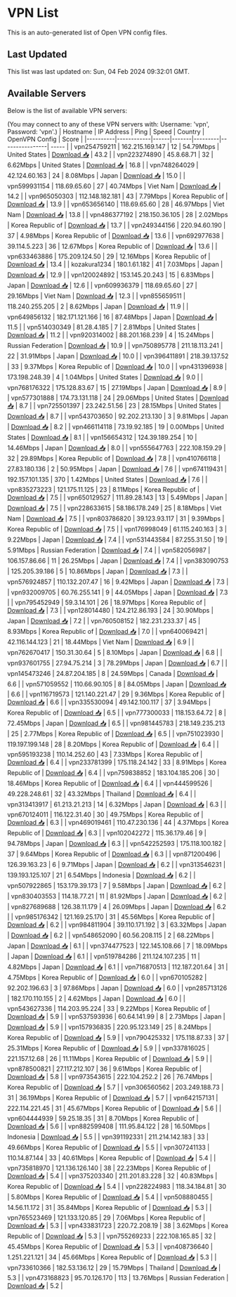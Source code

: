 # VPN List

This is an auto-generated list of Open VPN config files.

## Last Updated

This list was last updated on: Sun, 04 Feb 2024 09:32:01 GMT.

## Available Servers

Below is the list of available VPN servers:

(You may connect to any of these VPN servers with: Username: 'vpn', Password: 'vpn'.)
| Hostname | IP Address | Ping | Speed | Country | OpenVPN Config | Score |
|----------|------------|------|-------|---------|----------------| ----- |
| vpn254759211 | 162.215.169.147 | 12 | 54.79Mbps | United States | [Download 📥](./configs/server_0_US.ovpn) | 43.2 |
| vpn223274890 | 45.8.68.71 | 32 | 6.62Mbps | United States | [Download 📥](./configs/server_1_US.ovpn) | 16.8 |
| vpn748264029 | 42.124.60.163 | 24 | 8.08Mbps | Japan | [Download 📥](./configs/server_2_JP.ovpn) | 15.0 |
| vpn599931154 | 118.69.65.60 | 27 | 40.74Mbps | Viet Nam | [Download 📥](./configs/server_3_VN.ovpn) | 14.2 |
| vpn965050303 | 112.148.182.181 | 43 | 7.79Mbps | Korea Republic of | [Download 📥](./configs/server_4_KR.ovpn) | 13.9 |
| vpn653656140 | 118.69.65.60 | 28 | 46.97Mbps | Viet Nam | [Download 📥](./configs/server_5_VN.ovpn) | 13.8 |
| vpn486377192 | 218.150.36.105 | 28 | 2.02Mbps | Korea Republic of | [Download 📥](./configs/server_6_KR.ovpn) | 13.7 |
| vpn249344156 | 220.94.60.190 | 37 | 4.98Mbps | Korea Republic of | [Download 📥](./configs/server_7_KR.ovpn) | 13.6 |
| vpn692977638 | 39.114.5.223 | 36 | 12.67Mbps | Korea Republic of | [Download 📥](./configs/server_8_KR.ovpn) | 13.6 |
| vpn633463886 | 175.209.124.50 | 29 | 12.16Mbps | Korea Republic of | [Download 📥](./configs/server_9_KR.ovpn) | 13.4 |
| kozakura1234 | 180.1.61.182 | 41 | 7.03Mbps | Japan | [Download 📥](./configs/server_10_JP.ovpn) | 12.9 |
| vpn120024892 | 153.145.20.243 | 15 | 6.83Mbps | Japan | [Download 📥](./configs/server_11_JP.ovpn) | 12.6 |
| vpn609936379 | 118.69.65.60 | 27 | 29.16Mbps | Viet Nam | [Download 📥](./configs/server_12_VN.ovpn) | 12.3 |
| vpn855659511 | 118.240.255.205 | 2 | 8.62Mbps | Japan | [Download 📥](./configs/server_13_JP.ovpn) | 11.9 |
| vpn649856132 | 182.171.121.166 | 16 | 87.48Mbps | Japan | [Download 📥](./configs/server_14_JP.ovpn) | 11.5 |
| vpn514030349 | 81.28.4.185 | 7 | 2.81Mbps | United States | [Download 📥](./configs/server_15_US.ovpn) | 11.2 |
| vpn920314002 | 88.201.168.239 | 4 | 15.24Mbps | Russian Federation | [Download 📥](./configs/server_16_RU.ovpn) | 10.9 |
| vpn750895778 | 211.18.113.241 | 22 | 31.91Mbps | Japan | [Download 📥](./configs/server_17_JP.ovpn) | 10.0 |
| vpn396411891 | 218.39.137.52 | 33 | 9.37Mbps | Korea Republic of | [Download 📥](./configs/server_18_KR.ovpn) | 10.0 |
| vpn431396938 | 173.198.248.39 | 4 | 1.04Mbps | United States | [Download 📥](./configs/server_19_US.ovpn) | 9.0 |
| vpn768176322 | 175.128.83.67 | 15 | 27.19Mbps | Japan | [Download 📥](./configs/server_20_JP.ovpn) | 8.9 |
| vpn577301888 | 174.73.131.118 | 24 | 29.06Mbps | United States | [Download 📥](./configs/server_21_US.ovpn) | 8.7 |
| vpn725501397 | 23.242.51.56 | 23 | 28.15Mbps | United States | [Download 📥](./configs/server_22_US.ovpn) | 8.7 |
| vpn543703650 | 92.202.213.130 | 3 | 9.81Mbps | Japan | [Download 📥](./configs/server_23_JP.ovpn) | 8.2 |
| vpn466114118 | 73.19.92.185 | 19 | 0.00Mbps | United States | [Download 📥](./configs/server_24_US.ovpn) | 8.1 |
| vpn156654312 | 124.39.189.254 | 10 | 14.46Mbps | Japan | [Download 📥](./configs/server_25_JP.ovpn) | 8.0 |
| vpn555647763 | 222.108.159.29 | 32 | 29.89Mbps | Korea Republic of | [Download 📥](./configs/server_26_KR.ovpn) | 7.8 |
| vpn410766118 | 27.83.180.136 | 2 | 50.95Mbps | Japan | [Download 📥](./configs/server_27_JP.ovpn) | 7.6 |
| vpn674119431 | 192.157.101.135 | 370 | 1.42Mbps | United States | [Download 📥](./configs/server_28_US.ovpn) | 7.6 |
| vpn835273223 | 121.175.11.125 | 23 | 8.11Mbps | Korea Republic of | [Download 📥](./configs/server_29_KR.ovpn) | 7.5 |
| vpn650129527 | 111.89.28.143 | 13 | 5.49Mbps | Japan | [Download 📥](./configs/server_30_JP.ovpn) | 7.5 |
| vpn228633615 | 58.186.178.249 | 25 | 8.18Mbps | Viet Nam | [Download 📥](./configs/server_31_VN.ovpn) | 7.5 |
| vpn803786820 | 39.123.93.117 | 31 | 9.39Mbps | Korea Republic of | [Download 📥](./configs/server_32_KR.ovpn) | 7.5 |
| vpn176998049 | 61.115.240.163 | 3 | 9.22Mbps | Japan | [Download 📥](./configs/server_33_JP.ovpn) | 7.4 |
| vpn531443584 | 87.255.31.50 | 19 | 5.91Mbps | Russian Federation | [Download 📥](./configs/server_34_RU.ovpn) | 7.4 |
| vpn582056987 | 106.157.86.66 | 11 | 26.25Mbps | Japan | [Download 📥](./configs/server_35_JP.ovpn) | 7.4 |
| vpn383090753 | 125.205.39.186 | 5 | 10.86Mbps | Japan | [Download 📥](./configs/server_36_JP.ovpn) | 7.3 |
| vpn576924857 | 110.132.207.47 | 16 | 9.42Mbps | Japan | [Download 📥](./configs/server_37_JP.ovpn) | 7.3 |
| vpn932009705 | 60.76.255.141 | 9 | 44.05Mbps | Japan | [Download 📥](./configs/server_38_JP.ovpn) | 7.3 |
| vpn795452949 | 59.3.14.101 | 26 | 18.97Mbps | Korea Republic of | [Download 📥](./configs/server_39_KR.ovpn) | 7.3 |
| vpn128014480 | 124.212.86.193 | 24 | 30.90Mbps | Japan | [Download 📥](./configs/server_40_JP.ovpn) | 7.2 |
| vpn760508152 | 182.231.233.37 | 45 | 8.93Mbps | Korea Republic of | [Download 📥](./configs/server_41_KR.ovpn) | 7.0 |
| vpn640069421 | 42.116.144.123 | 21 | 18.44Mbps | Viet Nam | [Download 📥](./configs/server_42_VN.ovpn) | 6.9 |
| vpn762670417 | 150.31.30.64 | 5 | 8.10Mbps | Japan | [Download 📥](./configs/server_43_JP.ovpn) | 6.8 |
| vpn937601755 | 27.94.75.214 | 3 | 78.29Mbps | Japan | [Download 📥](./configs/server_44_JP.ovpn) | 6.7 |
| vpn145473246 | 24.87.204.185 | 8 | 24.59Mbps | Canada | [Download 📥](./configs/server_45_CA.ovpn) | 6.6 |
| vpn571059552 | 110.66.90.105 | 8 | 84.05Mbps | Japan | [Download 📥](./configs/server_46_JP.ovpn) | 6.6 |
| vpn116719573 | 121.140.221.47 | 29 | 9.36Mbps | Korea Republic of | [Download 📥](./configs/server_47_KR.ovpn) | 6.6 |
| vpn335530094 | 49.142.100.117 | 37 | 3.94Mbps | Korea Republic of | [Download 📥](./configs/server_48_KR.ovpn) | 6.5 |
| vpn777300033 | 118.153.64.72 | 8 | 72.45Mbps | Japan | [Download 📥](./configs/server_49_JP.ovpn) | 6.5 |
| vpn981445783 | 218.149.235.213 | 25 | 2.77Mbps | Korea Republic of | [Download 📥](./configs/server_50_KR.ovpn) | 6.5 |
| vpn751023930 | 119.197.199.148 | 28 | 8.20Mbps | Korea Republic of | [Download 📥](./configs/server_51_KR.ovpn) | 6.4 |
| vpn595193238 | 110.14.252.60 | 43 | 7.33Mbps | Korea Republic of | [Download 📥](./configs/server_52_KR.ovpn) | 6.4 |
| vpn233781399 | 175.118.24.142 | 33 | 8.91Mbps | Korea Republic of | [Download 📥](./configs/server_53_KR.ovpn) | 6.4 |
| vpn759838852 | 183.104.185.206 | 30 | 18.46Mbps | Korea Republic of | [Download 📥](./configs/server_54_KR.ovpn) | 6.4 |
| vpn444599526 | 49.228.248.61 | 32 | 43.32Mbps | Thailand | [Download 📥](./configs/server_55_TH.ovpn) | 6.4 |
| vpn313413917 | 61.213.21.213 | 14 | 6.32Mbps | Japan | [Download 📥](./configs/server_56_JP.ovpn) | 6.3 |
| vpn670124011 | 116.122.31.40 | 30 | 49.75Mbps | Korea Republic of | [Download 📥](./configs/server_57_KR.ovpn) | 6.3 |
| vpn469019461 | 110.47.230.136 | 44 | 4.37Mbps | Korea Republic of | [Download 📥](./configs/server_58_KR.ovpn) | 6.3 |
| vpn102042272 | 115.36.179.46 | 9 | 94.78Mbps | Japan | [Download 📥](./configs/server_59_JP.ovpn) | 6.3 |
| vpn542252593 | 175.118.100.182 | 37 | 9.64Mbps | Korea Republic of | [Download 📥](./configs/server_60_KR.ovpn) | 6.3 |
| vpn871200496 | 126.39.163.23 | 6 | 9.71Mbps | Japan | [Download 📥](./configs/server_61_JP.ovpn) | 6.2 |
| vpn313546231 | 139.193.125.107 | 21 | 6.54Mbps | Indonesia | [Download 📥](./configs/server_62_ID.ovpn) | 6.2 |
| vpn507922865 | 153.179.39.173 | 7 | 9.58Mbps | Japan | [Download 📥](./configs/server_63_JP.ovpn) | 6.2 |
| vpn830403553 | 114.18.77.21 | 11 | 81.92Mbps | Japan | [Download 📥](./configs/server_64_JP.ovpn) | 6.2 |
| vpn827689688 | 126.38.11.179 | 4 | 26.09Mbps | Japan | [Download 📥](./configs/server_65_JP.ovpn) | 6.2 |
| vpn985176342 | 121.169.25.170 | 31 | 45.56Mbps | Korea Republic of | [Download 📥](./configs/server_66_KR.ovpn) | 6.2 |
| vpn984811904 | 39.110.171.192 | 3 | 63.32Mbps | Japan | [Download 📥](./configs/server_67_JP.ovpn) | 6.2 |
| vpn548652090 | 60.56.208.115 | 2 | 68.22Mbps | Japan | [Download 📥](./configs/server_68_JP.ovpn) | 6.1 |
| vpn374477523 | 122.145.108.66 | 7 | 18.09Mbps | Japan | [Download 📥](./configs/server_69_JP.ovpn) | 6.1 |
| vpn519784286 | 211.124.107.235 | 11 | 4.82Mbps | Japan | [Download 📥](./configs/server_70_JP.ovpn) | 6.1 |
| vpn716870513 | 112.187.201.64 | 31 | 4.75Mbps | Korea Republic of | [Download 📥](./configs/server_71_KR.ovpn) | 6.0 |
| vpn670105282 | 92.202.196.63 | 3 | 97.86Mbps | Japan | [Download 📥](./configs/server_72_JP.ovpn) | 6.0 |
| vpn285713126 | 182.170.110.155 | 2 | 4.62Mbps | Japan | [Download 📥](./configs/server_73_JP.ovpn) | 6.0 |
| vpn543627336 | 114.203.95.224 | 33 | 9.22Mbps | Korea Republic of | [Download 📥](./configs/server_74_KR.ovpn) | 5.9 |
| vpn537593936 | 60.64.141.99 | 8 | 2.73Mbps | Japan | [Download 📥](./configs/server_75_JP.ovpn) | 5.9 |
| vpn157936835 | 220.95.123.149 | 25 | 8.24Mbps | Korea Republic of | [Download 📥](./configs/server_76_KR.ovpn) | 5.9 |
| vpn790425332 | 175.118.87.33 | 37 | 25.31Mbps | Korea Republic of | [Download 📥](./configs/server_77_KR.ovpn) | 5.9 |
| vpn337816025 | 221.157.12.68 | 26 | 11.11Mbps | Korea Republic of | [Download 📥](./configs/server_78_KR.ovpn) | 5.9 |
| vpn878500821 | 27.117.212.107 | 36 | 9.61Mbps | Korea Republic of | [Download 📥](./configs/server_79_KR.ovpn) | 5.8 |
| vpn973543615 | 222.104.252.2 | 26 | 76.74Mbps | Korea Republic of | [Download 📥](./configs/server_80_KR.ovpn) | 5.7 |
| vpn306560562 | 203.249.188.73 | 31 | 36.19Mbps | Korea Republic of | [Download 📥](./configs/server_81_KR.ovpn) | 5.7 |
| vpn642157131 | 222.114.221.45 | 31 | 45.67Mbps | Korea Republic of | [Download 📥](./configs/server_82_KR.ovpn) | 5.6 |
| vpn604444939 | 59.25.18.35 | 31 | 8.70Mbps | Korea Republic of | [Download 📥](./configs/server_83_KR.ovpn) | 5.6 |
| vpn882599408 | 111.95.84.122 | 28 | 16.50Mbps | Indonesia | [Download 📥](./configs/server_84_ID.ovpn) | 5.5 |
| vpn391192331 | 211.214.142.183 | 33 | 49.66Mbps | Korea Republic of | [Download 📥](./configs/server_85_KR.ovpn) | 5.5 |
| vpn307241133 | 110.14.87.144 | 33 | 40.61Mbps | Korea Republic of | [Download 📥](./configs/server_86_KR.ovpn) | 5.4 |
| vpn735818970 | 121.136.126.140 | 38 | 22.23Mbps | Korea Republic of | [Download 📥](./configs/server_87_KR.ovpn) | 5.4 |
| vpn375203340 | 211.201.83.228 | 32 | 40.83Mbps | Korea Republic of | [Download 📥](./configs/server_88_KR.ovpn) | 5.4 |
| vpn228224983 | 118.34.184.81 | 30 | 5.80Mbps | Korea Republic of | [Download 📥](./configs/server_89_KR.ovpn) | 5.4 |
| vpn508880455 | 14.56.11.172 | 31 | 35.84Mbps | Korea Republic of | [Download 📥](./configs/server_90_KR.ovpn) | 5.3 |
| vpn765523469 | 121.133.120.85 | 29 | 7.06Mbps | Korea Republic of | [Download 📥](./configs/server_91_KR.ovpn) | 5.3 |
| vpn433831723 | 220.72.208.19 | 38 | 3.62Mbps | Korea Republic of | [Download 📥](./configs/server_92_KR.ovpn) | 5.3 |
| vpn755269233 | 222.108.165.85 | 32 | 45.45Mbps | Korea Republic of | [Download 📥](./configs/server_93_KR.ovpn) | 5.3 |
| vpn408736640 | 1.251.221.121 | 34 | 45.66Mbps | Korea Republic of | [Download 📥](./configs/server_94_KR.ovpn) | 5.3 |
| vpn733610366 | 182.53.136.12 | 29 | 15.79Mbps | Thailand | [Download 📥](./configs/server_95_TH.ovpn) | 5.3 |
| vpn473168823 | 95.70.126.170 | 113 | 13.76Mbps | Russian Federation | [Download 📥](./configs/server_96_RU.ovpn) | 5.2 |
